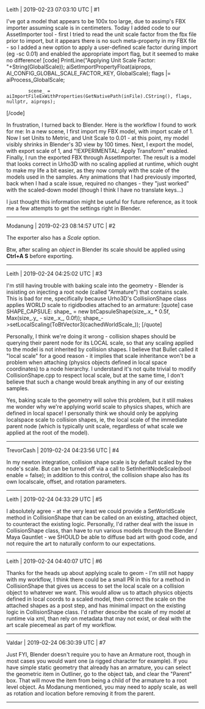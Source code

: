 Leith | 2019-02-23 07:03:10 UTC | #1

I've got a model that appears to be 100x too large, due to assimp's FBX importer assuming scale is in centimeters. Today I added code to our AssetImporter tool - first I tried to read the unit scale factor from the fbx file prior to import, but it appears there is no such meta-property in my FBX file - so I added a new option to apply a user-defined scale factor during import (eg -sc 0.01) and enabled the appropriate import flag, but it seemed to make no difference!
[code]
            PrintLine("Applying Unit Scale Factor: "+String(GlobalScale));
            aiSetImportPropertyFloat(aiprops, AI_CONFIG_GLOBAL_SCALE_FACTOR_KEY, GlobalScale);
            flags |= aiProcess_GlobalScale;

            scene_ = aiImportFileExWithProperties(GetNativePath(inFile).CString(), flags, nullptr, aiprops);
[/code]

In frustration, I turned back to Blender. Here is the workflow I found to work for me:
In a new scene, I first import my FBX model, with import scale of 1.
Now I set Units to Metric, and Unit Scale to 0.01 - at this point, my model visibly shrinks in Blender's 3D view by 100 times.
Next, I export the model, with export scale of 1, and "!EXPERIMENTAL: Apply Transform" enabled.
Finally, I run the exported FBX through AssetImporter.
The result is a model that looks correct in Urho3D with no scaling applied at runtime, which ought to make my life a bit easier, as they now comply with the scale of the models used in the samples.
Any animations that I had previously imported, back when I had a scale issue, required no changes - they "just worked" with the scaled-down model (though I think I have no translate keys...)

I just thought this information might be useful for future reference, as it took me a few attempts to get the settings right in Blender.

-------------------------

Modanung | 2019-02-23 08:14:57 UTC | #2

The exporter also has a _Scale_ option.  

Btw, after scaling an _object_ in Blender its scale should be applied using **Ctrl+A S** before exporting.

-------------------------

Leith | 2019-02-24 04:25:02 UTC | #3

I'm still having trouble with baking scale into the geometry - Blender is insisting on injecting a root node (called "Armature") that contains scale.
This is bad for me, specifically because Urho3D's CollisiionShape class applies WORLD scale to rigidbodies attached to an armature:
[quote]
        case SHAPE_CAPSULE:
            shape_ = new btCapsuleShape(size_.x_ * 0.5f, Max(size_.y_ - size_.x_, 0.0f));
            shape_->setLocalScaling(ToBtVector3(cachedWorldScale_));
[/quote]

Personally, I think we're doing it wrong - collision shapes should be querying their parent node for its LOCAL scale, so that any scaling applied to the model is not inherited by collision shapes.
I believe that Bullet called it "local scale" for a good reason - it implies that scale inheritance won't be a problem when attaching (physics objects defined in local space coordinates) to a node hierarchy.
I understand it's not quite trivial to modify CollisionShape.cpp to respect local scale, but at the same time, I don't believe that such a change would break anything in any of our existing samples.

Yes, baking scale to the geometry will solve this problem, but it still makes me wonder why we're applying world scale to physics shapes, which are defined in local space! I personally think we should only be applying localspace scale to collision shapes, ie, the local scale of the immediate parent node (which is typically unit scale, regardless of what scale we applied at the root of the model).

-------------------------

TrevorCash | 2019-02-24 04:23:56 UTC | #4

In my newton integration, collision shape scale is by default scaled by the node's scale. But can be turned off via a call to SetInheritNodeScale(bool enable = false);  in addition to this control, the collision shape also has its own localscale, offset, and rotation parameters.

-------------------------

Leith | 2019-02-24 04:33:29 UTC | #5

I absolutely agree - at the very least we could provide a SetWorldScale method in CollisionShape that can be called on an existing, attached object, to counteract the existing logic.
Personally, I'd rather deal with the issue in CollisionShape class, than have to run various models through the Blender / Maya Gauntlet - we SHOULD be able to diffuse bad art with good code, and not require the art to naturally conform to our expectations.

-------------------------

Leith | 2019-02-24 04:40:07 UTC | #6

Thanks for the heads up about applying scale to geom - I'm still not happy with my workflow, I think there could be a small PR in this for a method in CollisionShape that gives us access to set the local scale on a collision object to whatever we want. This would allow us to attach physics objects defined in local coords to a scaled model, then correct the scale on the attached shapes as a post step, and has minimal impact on the existing logic in CollisionShape class.
I'd rather describe the scale of my model at runtime via xml, than rely on metadata that may not exist, or deal with the art scale piecemeal as part of my workflow.

-------------------------

Valdar | 2019-02-24 06:30:39 UTC | #7


Just FYI, Blender doesn't require you to have an Armature root, though in most cases you would want one (a rigged character for example). If you have simple static geometry that already has an armature, you can select the geometric item in Outliner, go to the object tab, and clear the "Parent" box. That will move the item from being a child of the armature to a root level object. As Modanung mentioned, you may need to apply scale, as well as rotation and location before removing it from the parent.

-------------------------

